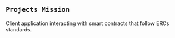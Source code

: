 ## `Projects Mission`

Client application interacting with smart contracts that follow ERCs standards.

<!-- ## Features

1. Send request to MetaMask.
2. Login 
3. Show your balance from MetaMask.
4. Able to change the network.
5. Show wich network you are using.
6. Show you current address. -->
